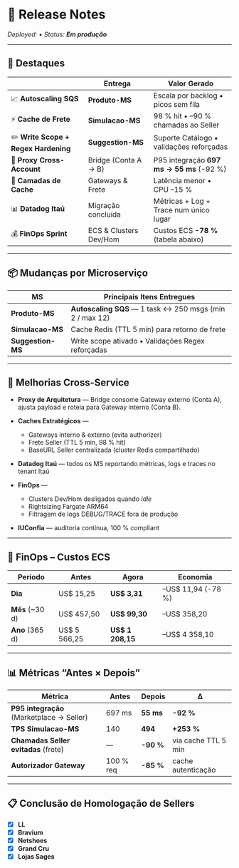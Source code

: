 # 📢 Release Notes

*Deployed: • Status: **Em produção***

---

## 🚀 Destaques

|                                      | Entrega                | Valor Gerado                              |
| ------------------------------------ | ---------------------- | ----------------------------------------- |
| 📈 **Autoscaling SQS**               | **Produto-MS**         | Escala por backlog • picos sem fila       |
| ⚡ **Cache de Frete**                 | **Simulacao-MS**       | 98 % hit • –90 % chamadas ao Seller       |
| ✏️ **Write Scope + Regex Hardening** | **Suggestion-MS**      | Suporte Catálogo • validações reforçadas  |
| 🔀 **Proxy Cross-Account**           | Bridge (Conta A → B)   | P95 integração **697 ms → 55 ms** (-92 %) |
| 💾 **Camadas de Cache**              | Gateways & Frete       | Latência menor • CPU –15 %                |
| 📊 **Datadog Itaú**                  | Migração concluída     | Métricas + Log + Trace num único lugar    |
| 💰 **FinOps Sprint**                 | ECS & Clusters Dev/Hom | Custos ECS **-78 %** (tabela abaixo)      |

---

## 📦 Mudanças por Microserviço

| MS                | Principais Itens Entregues                               |
| ----------------- | -------------------------------------------------------- |
| **Produto-MS**    | **Autoscaling SQS** — 1 task ↔ 250 msgs (min 2 / max 12) |
| **Simulacao-MS**  | Cache Redis (TTL 5 min) para retorno de frete            |
| **Suggestion-MS** | Write scope ativado • Validações Regex reforçadas        |

---

## 🔄 Melhorias Cross-Service

* **Proxy de Arquitetura** — Bridge consome Gateway externo (Conta A), ajusta payload e roteia para Gateway interno (Conta B).
* **Caches Estratégicos** —

  * Gateways interno & externo (evita authorizer)
  * Frete Seller (TTL 5 min, 98 % hit)
  * BaseURL Seller centralizada (cluster Redis compartilhado)
* **Datadog Itaú** — todos os MS reportando métricas, logs e traces no tenant Itaú
* **FinOps** —

  * Clusters Dev/Hom desligados quando *idle*
  * Rightsizing Fargate ARM64
  * Filtragem de logs DEBUG/TRACE fora de produção
* **IUConfia** — auditoria contínua, 100 % compliant

---

## 💸 FinOps – Custos ECS

| Período          | Antes         | Agora             | Economia            |
| ---------------- | ------------- | ----------------- | ------------------- |
| **Dia**          | US\$ 15,25    | **US\$ 3,31**     | –US\$ 11,94 (-78 %) |
| **Mês** (\~30 d) | US\$ 457,50   | **US\$ 99,30**    | –US\$ 358,20        |
| **Ano** (365 d)  | US\$ 5 566,25 | **US\$ 1 208,15** | –US\$ 4 358,10      |

---

## 📊 Métricas “Antes × Depois”

| Métrica                                   | Antes     | Depois    | Δ                   |
| ----------------------------------------- | --------- | --------- | ------------------- |
| **P95 integração** (Marketplace → Seller) | 697 ms    | **55 ms** | **-92 %**           |
| **TPS Simulacao-MS**                      | 140       | **494**   | **+253 %**          |
| **Chamadas Seller evitadas** (frete)      | —         | **-90 %** | via cache TTL 5 min |
| **Autorizador Gateway**                   | 100 % req | **-85 %** | cache autenticação  |

---

## 📋 Conclusão de Homologação de Sellers

* [x] **LL**
* [x] **Bravium**
* [x] **Netshoes**
* [x] **Grand Cru**
* [x] **Lojas Sages**
